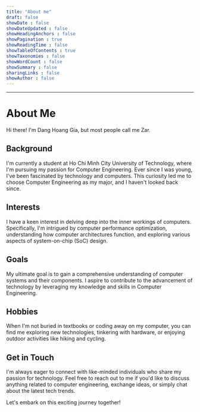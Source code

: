 ```yaml
---
title: "About me"
draft: false
showDate : false
showDateUpdated : false
showHeadingAnchors : false
showPagination : true
showReadingTime : false
showTableOfContents : true
showTaxonomies : false 
showWordCount : false
showSummary : false
sharingLinks : false
showAuthor : false
---
```

---
# About Me

Hi there! I'm Dang Hoang Gia, but most people call me Zar.

## Background

I'm currently a student at Ho Chi Minh City University of Technology, where I'm pursuing my passion for Computer Engineering. Ever since I was young, I've been fascinated by technology and computers. This curiosity led me to choose Computer Engineering as my major, and I haven't looked back since.

## Interests

I have a keen interest in delving deep into the inner workings of computers. Specifically, I'm intrigued by computer performance optimization, understanding how computer architectures function, and exploring various aspects of system-on-chip (SoC) design.

## Goals

My ultimate goal is to gain a comprehensive understanding of computer systems and their components. I aspire to contribute to the advancement of technology by leveraging my knowledge and skills in Computer Engineering.

## Hobbies

When I'm not buried in textbooks or coding away on my computer, you can find me exploring new technologies, tinkering with hardware, or enjoying outdoor activities like hiking and cycling.

## Get in Touch

I'm always eager to connect with like-minded individuals who share my passion for technology. Feel free to reach out to me if you'd like to discuss anything related to computer engineering, exchange ideas, or simply chat about the latest tech trends.

Let's embark on this exciting journey together!

